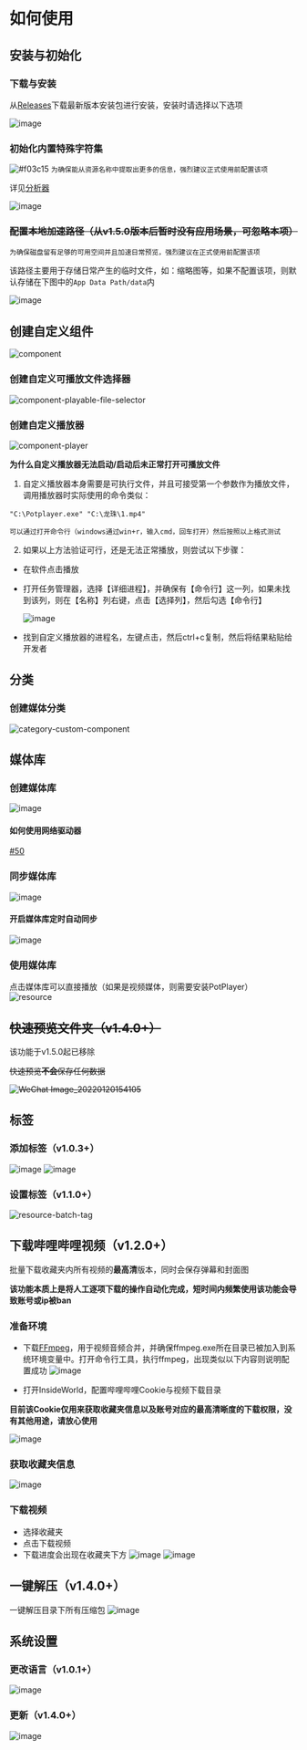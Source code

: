 # 如何使用

## 安装与初始化

### 下载与安装
从[Releases](https://github.com/Bakabase/InsideWorld/releases)下载最新版本安装包进行安装，安装时请选择以下选项

![image](https://user-images.githubusercontent.com/2888789/146113293-d6b5dab3-8fec-40da-a751-598d25119c57.png)

### 初始化内置特殊字符集

![#f03c15](https://via.placeholder.com/15/f03c15/000000?text=+) `为确保能从资源名称中提取出更多的信息，强烈建议正式使用前配置该项`

详见[分析器](#https://github.com/Bakabase/InsideWorld/blob/main/Docs/DEFINITIONS.md#%E5%88%86%E6%9E%90%E5%99%A8parser)

![image](https://user-images.githubusercontent.com/2888789/146132647-d99ec4ac-6fb9-4d11-b911-130734490d6a.png)

### ~~配置本地加速路径（从v1.5.0版本后暂时没有应用场景，可忽略本项）~~

`为确保磁盘留有足够的可用空间并且加速日常预览，强烈建议在正式使用前配置该项`

该路径主要用于存储日常产生的临时文件，如：缩略图等，如果不配置该项，则默认存储在下图中的`App Data Path/data`内

![image](https://user-images.githubusercontent.com/2888789/146113550-c2de1050-960c-4927-8c1c-2da6245235fc.png)

## 创建自定义组件

![component](https://user-images.githubusercontent.com/2888789/147113998-5ba1b988-5cf3-4a95-a579-bbb34db19ab1.png)

### 创建自定义可播放文件选择器

![component-playable-file-selector](https://user-images.githubusercontent.com/2888789/147114041-0756c05a-f52f-4dcc-8824-4d8eb3130f14.png)

### 创建自定义播放器

![component-player](https://user-images.githubusercontent.com/2888789/147114049-8faa4791-0ee1-4602-b67e-96abaf0e18fb.png)

**为什么自定义播放器无法启动/启动后未正常打开可播放文件**
1. 自定义播放器本身需要是可执行文件，并且可接受第一个参数作为播放文件，调用播放器时实际使用的命令类似：
  ```
  "C:\Potplayer.exe" "C:\龙珠\1.mp4"
  ```
  
    可以通过打开命令行（windows通过win+r，输入cmd，回车打开）然后按照以上格式测试
  

2. 如果以上方法验证可行，还是无法正常播放，则尝试以下步骤：
  + 在软件点击播放
  + 打开任务管理器，选择【详细进程】，并确保有【命令行】这一列，如果未找到该列，则在【名称】列右键，点击【选择列】，然后勾选【命令行】
  
      ![image](https://user-images.githubusercontent.com/2888789/165484808-7f7b11c2-1588-434a-8bfb-55faf7ead837.png)
  + 找到自定义播放器的进程名，左键点击，然后ctrl+c复制，然后将结果粘贴给开发者

## 分类

### 创建媒体分类

![category-custom-component](https://user-images.githubusercontent.com/2888789/146939494-64edd77f-55d5-4559-9afd-b3f7cca8a70d.png)

## 媒体库

### 创建媒体库

![image](https://user-images.githubusercontent.com/2888789/146116644-a6f3171c-f5ee-4e97-bc35-64e29ed48a6e.png)

#### 如何使用网络驱动器
[#50](https://github.com/Bakabase/InsideWorld/issues/50)

### 同步媒体库

![image](https://user-images.githubusercontent.com/2888789/146116964-1e4ec4ce-9415-4a57-96b3-76e9a92bc8ca.png)

#### 开启媒体库定时自动同步

![image](https://user-images.githubusercontent.com/2888789/150361410-68e02536-03b2-4f4c-b860-de60751c28fc.png)

### 使用媒体库

点击媒体库可以直接播放（如果是视频媒体，则需要安装PotPlayer）
![resource](https://user-images.githubusercontent.com/2888789/146939604-e605090a-a706-4f7b-a094-b666962538c5.png)

## ~~快速预览文件夹（v1.4.0+）~~

该功能于v1.5.0起已移除

~~快速预览**不会**保存任何数据~~

~~![WeChat Image_20220120154105](https://user-images.githubusercontent.com/2888789/150294673-4dbaf6a0-b142-4e00-82bb-bc12ac2ee5fe.png)~~

## 标签

### 添加标签（v1.0.3+）

![image](https://user-images.githubusercontent.com/2888789/146380493-a34990fd-7195-4bf8-adee-de9a28fb4f52.png)
![image](https://user-images.githubusercontent.com/2888789/146380545-6e1d3d64-dd52-4e00-a792-84f8eb98f149.png)

### 设置标签（v1.1.0+）

![resource-batch-tag](https://user-images.githubusercontent.com/2888789/146939623-0789bf76-7d6e-4039-bc6a-7f148b17b2e8.png)

## 下载哔哩哔哩视频（v1.2.0+）

批量下载收藏夹内所有视频的**最高清**版本，同时会保存弹幕和封面图

**该功能本质上是将人工逐项下载的操作自动化完成，短时间内频繁使用该功能会导致账号或ip被ban**

### 准备环境

+ 下载[FFmpeg](https://www.ffmpeg.org/)，用于视频音频合并，并确保ffmpeg.exe所在目录已被加入到系统环境变量中。打开命令行工具，执行ffmpeg，出现类似以下内容则说明配置成功
![image](https://user-images.githubusercontent.com/2888789/147718899-32797afa-b3c8-4f80-9b16-3da0e6721433.png)

+ 打开InsideWorld，配置哔哩哔哩Cookie与视频下载目录

**目前该Cookie仅用来获取收藏夹信息以及账号对应的最高清晰度的下载权限，没有其他用途，请放心使用**

![image](https://user-images.githubusercontent.com/2888789/147718998-50078f19-4cca-4d58-a267-f42e2538b52c.png)

### 获取收藏夹信息

![image](https://user-images.githubusercontent.com/2888789/147719209-79b8aff6-57ef-4d55-b1c3-d08860bab367.png)

### 下载视频

+ 选择收藏夹
+ 点击下载视频
+ 下载进度会出现在收藏夹下方
![image](https://user-images.githubusercontent.com/2888789/147719321-1a8d6f05-7409-4c4e-a572-5d0682dc3cc6.png)
![image](https://user-images.githubusercontent.com/2888789/147719353-e50c04eb-268c-4093-abb3-f90730c04dc2.png)

## 一键解压（v1.4.0+）

一键解压目录下所有压缩包
![image](https://user-images.githubusercontent.com/2888789/150361198-dc2ad75f-8a97-4ee3-ab5d-ce163d859656.png)

## 系统设置

### 更改语言（v1.0.1+）

![image](https://user-images.githubusercontent.com/2888789/146198873-4eb53585-574e-4745-af24-17f4bd54a0ae.png)

### 更新（v1.4.0+）

![image](https://user-images.githubusercontent.com/2888789/150296183-024d65b4-260f-4547-8f7e-ea1163976bad.png)
